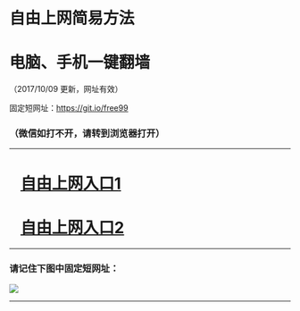﻿# 自由上网简易方法

# 电脑、手机一键翻墙

（2017/10/09 更新，网址有效）

固定短网址：https://git.io/free99

### （微信如打不开，请转到浏览器打开）


***





# &nbsp;&nbsp; <a href="http://ft2921217857.fwq-tz-1001.info/fwqtz01.html?t=100900111203 " target="_blank">自由上网入口1</a>
# &nbsp;&nbsp; <a href="http://ft1402132377.fwq-tz-1002.info/fwqtz02.html?t=10090011343 " target="_blank">自由上网入口2</a>
***

### 请记住下图中固定短网址：

<img src="https://s3-us-west-2.amazonaws.com/fwq-1001/yjfq-20170905okok.png" /> 


***

